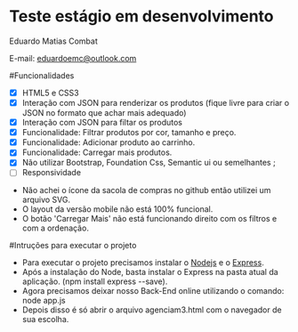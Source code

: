 # Teste estágio em desenvolvimento

Eduardo Matias Combat

E-mail: eduardoemc@outlook.com

#Funcionalidades

- [X] HTML5 e CSS3
- [X] Interação com JSON para renderizar os produtos (fique livre para criar o JSON no formato que achar mais adequado)
- [X] Interação com JSON para filtar os produtos
- [X] Funcionalidade: Filtrar produtos por cor, tamanho e preço.
- [X] Funcionalidade: Adicionar produto ao carrinho.
- [X] Funcionalidade: Carregar mais produtos.
- [X] Não utilizar Bootstrap, Foundation Css, Semantic ui ou semelhantes ;
- [ ] Responsividade

- Não achei o ícone da sacola de compras no github então utilizei um arquivo SVG.
- O layout da versão mobile não está 100% funcional.
- O botão 'Carregar Mais' não está funcionando direito com os filtros e com a ordenação.

#Intruções para executar o projeto

- Para executar o projeto precisamos instalar o [Nodejs](https://nodejs.org/en/) e o [Express](https://expressjs.com/pt-br/).
- Após a instalação do Node, basta instalar o Express na pasta atual da aplicação. (npm install express --save).
- Agora precisamos deixar nosso Back-End online utilizando o comando: node app.js
- Depois disso é só abrir o arquivo agenciam3.html com o navegador de sua escolha.
